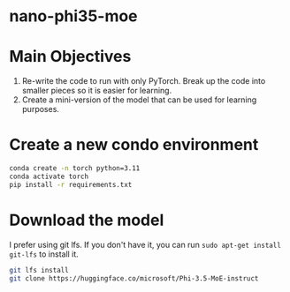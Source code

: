 # nano-phi35-moe

# Main Objectives

1. Re-write the code to run with only PyTorch. Break up the code into smaller pieces so it is easier for learning.
2. Create a mini-version of the model that can be used for learning purposes.

# Create a new condo environment

```bash
conda create -n torch python=3.11
conda activate torch
pip install -r requirements.txt
```

# Download the model

I prefer using git lfs. If you don't have it, you can run `sudo apt-get install git-lfs` to install it.

```bash
git lfs install
git clone https://huggingface.co/microsoft/Phi-3.5-MoE-instruct
```